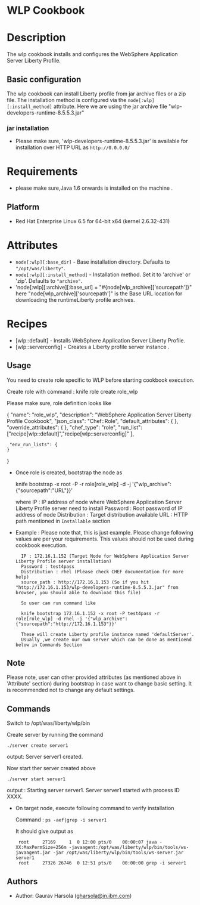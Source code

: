 WLP Cookbook
=========================
# Description

The wlp cookbook installs and configures the WebSphere Application Server Liberty Profile.

## Basic configuration

The wlp cookbook can install Liberty profile from jar archive files or a zip file. The installation method is configured via the `node[:wlp][:install_method]` attribute.
Here we are  using the jar archive file "wlp-developers-runtime-8.5.5.3.jar"

### jar installation

- Please make sure, 'wlp-developers-runtime-8.5.5.3.jar' is available for installation over HTTP URL as `http://0.0.0.0/`
 
# Requirements

- please make sure,Java 1.6 onwards is installed on the machine .
 
 ## Platform
- Red Hat Enterprise Linux 6.5 for 64-bit x64 (kernel 2.6.32-431)

# Attributes

* `node[:wlp][:base_dir]` - Base installation directory. Defaults to `"/opt/was/liberty"`.
* `node[:wlp][:install_method]` - Installation method. Set it to 'archive' or 'zip'. Defaults to `"archive"`.
* 'node[:wlp][:archive][:base_url] = "#{node[wlp_archive]['sourcepath']}"
 		here "node[wlp_archive]['sourcepath']" is the Base URL location for downloading the runtimeLiberty profile archives. 

# Recipes

* [wlp::default] - Installs WebSphere Application Server Liberty Profile.
* [wlp::serverconfig] - Creates a Liberty profile server instance .
	 
	
Usage
-----
You need to create role specific to WLP before starting cookbook execution.

Create role with command :  knife role create role_wlp

Please make sure, role definition looks like

 {
	"name": "role_wlp",
  	"description": "WebSphere Application Server Liberty Profile Cookbook",
  	"json_class": "Chef::Role",
  	"default_attributes": {
  	},
  	"override_attributes": {
  	},
  	"chef_type": "role",
  	"run_list": ["recipe[wlp::default]","recipe[wlp::serverconfig]"
  	],

  	 "env_run_lists": {
  	}
 }
 
 -  Once role is created, bootstrap the node as

	knife bootstrap <IP> -x root -P <password> -r role[role_wlp] -d <distribution>  -j '{"wlp_archive": {"sourcepath":"URL"}}'		
	
	where
		IP : IP address of node where WebSphere Application Server Liberty Profile server need to install
		Password : Root password of IP address of node
		Distribution : Target distribution available
		URL : HTTP path mentioned in `Installable` section 
		
		
- Example : Please note that, this is just example. Please change following values are per your requirements. This values should not be used during cookbook execution.

		IP : 172.16.1.152 (Target Node for WebSphere Application Server Liberty Profile server installation)
		Password : test4pass
		Distribution : rhel (Please check CHEF documentation for more help)
		source_path : http://172.16.1.153 (So if you hit "http://172.16.1.153/wlp-developers-runtime-8.5.5.3.jar" from browser, you should able to download this file)
		
		So user can run command like
		
		knife bootstrap 172.16.1.152 -x root -P test4pass -r role[role_wlp] -d rhel -j '{"wlp_archive": {"sourcepath":"http://172.16.1.153"}}'
		
		These will create Liberty profile instance named 'defaultServer'.
		Usually ,we create our own server which can be done as mentioend below in Commands Section
		
Note
------
Please note, user can other provided attributes (as mentioned above in 'Attribute' section) during bootstrap in case want to change basic setting. It is recommended not to change any default settings.
		

Commands
---------

Switch to /opt/was/liberty/wlp/bin

Create server by running the command
	
	./server create server1
	
output:
		Server server1 created.

Now start ther server created above 

	./server start server1
	
output : 
		Starting server server1.
		Server server1 started with process ID XXXX.


		
-  On target node, execute following command to verify installation

	Command : `ps -aef|grep -i server1` 
	
	It should give output as

		root     27169     1  0 12:00 pts/0    00:00:07 java -XX:MaxPermSize=256m -javaagent:/opt/was/liberty/wlp/bin/tools/ws-javaagent.jar -jar /opt/was/liberty/wlp/bin/tools/ws-server.jar server1
		root     27326 26746  0 12:51 pts/0    00:00:00 grep -i server1



Authors
-----------------
- Author: Gaurav Harsola (<gharsola@in.ibm.com>)